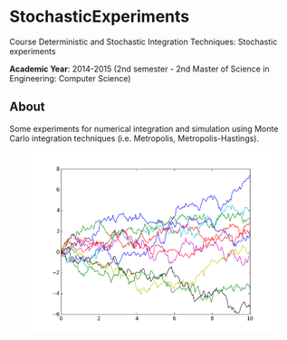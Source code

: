 # StochasticExperiments
Course Deterministic and Stochastic Integration Techniques: Stochastic experiments

**Academic Year**: 2014-2015 (2nd semester - 2nd Master of Science in Engineering: Computer Science)

## About
Some experiments for numerical integration and simulation using Monte Carlo integration techniques (i.e. Metropolis, Metropolis-Hastings). 

<p align="center"><img src="graphs/BrownianMotions.png" width="431"></p>
